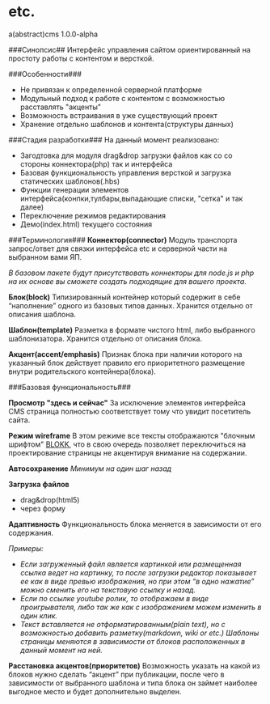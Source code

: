 etc.
===
a(abstract)cms 1.0.0-alpha

###Синопсис##
Интерфейс управления сайтом ориентированный на простоту работы с контентом и версткой.


###Особенности###
* Не привязан к определенной серверной платформе
* Модульный подход к работе с контентом с возможностью расставлять "акценты"
* Возможность встраивания в уже существующий проект
* Хранение отдельно шаблонов и контента(структуры данных)

###Стадия разработки###
На данный момент реализовано:

* Загодтовка для модуля drag&drop загрузки файлов как со со стороны коннектора(php) так и интерфейса
* Базовая функциональность управления версткой и загрузка статических шаблонов(.hbs)
* Функции генерации элементов интерфейса(конпки,тулбары,выпадающие списки, "сетка" и так далее)
* Переключение режимов редактирования
* Демо(index.html) текущего состояния 

###Терминология###
**Коннектор(connector)**
Модуль транспорта запрос/ответ для связки интерфейса etc и серверной части на выбранном вами ЯП.

_В базовом пакете будут присутствовать коннекторы для node.js и php на их основе вы сможете создать подходящие для вашего проекта._


**Блок(block)**
Типизированный контейнер который содержит в себе “наполнение” одного из базовых типов данных.
Хранится отдельно от описания шаблона.


**Шаблон(template)**
Разметка в формате чистого html, либо выбранного шаблонизатора.
Хранится отдельно от описания блока.


**Акцент(accent/emphasis)**
Признак блока при наличии которого на указанный блок действует правило его приоритетного размещение внутри родительского контейнера(блока).


###Базовая функциональность###

**Просмотр "здесь и сейчас"**
За исключение элементов интерфейса CMS страница полностью соответствует тому что увидит посетитель сайта.

**Режим wireframe**
В этом режиме все тексты отображаются "блочным шрифтом"  [BLOKK](http://blokkfont.com/), что в свою очередь позволяет переключиться на проектирование страницы не акцентируя внимание на содержании.

**Автосохранение**
_Минимум на один шаг назад_

**Загрузка файлов**

* drag&drop(html5)
* через форму

**Адаптивность**
Функциональность блока меняется в зависимости от его содержания.

_Примеры:_

* _Если загруженный файл является картинкой или размещенная ссылка ведет на картинку, то после загрузки редактор показывает ее как в виде превью изображения, но при этом “в одно нажатие” можно сменить его на текстовую ссылку и назад._
* _Если по ссылке youtube ролик, то отображаем в виде проигрывателя, либо так же как с изображением можем изменить в один клик._
* _Текст вставляется не отформатированным(plain text), но с возможностью добавить разметку(markdown, wiki or etc.)
Шаблоны страницы меняются в зависимости от блоков расположенных в данный момент на ней._

**Расстановка акцентов(приоритетов)**
Возможность указать на какой из блоков нужно сделать “акцент” при публикации, после чего в зависимости от выбранного шаблона и типа блока он займет наиболее выгодное место и будет дополнительно выделен.
